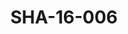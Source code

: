 ---
pid: SHA-16-006
title: SHA-16-006
language: en
original_label: 
rights: Sharhabil Ahmed
location_of_original: Sharhabil Ahmed
photographer_or_studio: 
scanned_from: photograph 10 by 14.7
_date: '2005'
location: Britain, London
description: Sharhabil Ahmed with 'oud and two others
additional_notes: 
permission_display: 'yes'
on_server: 'no'
on_website: 'no'
permalink: /photopages/en/SHA-16-006
layout: photo-page
---
